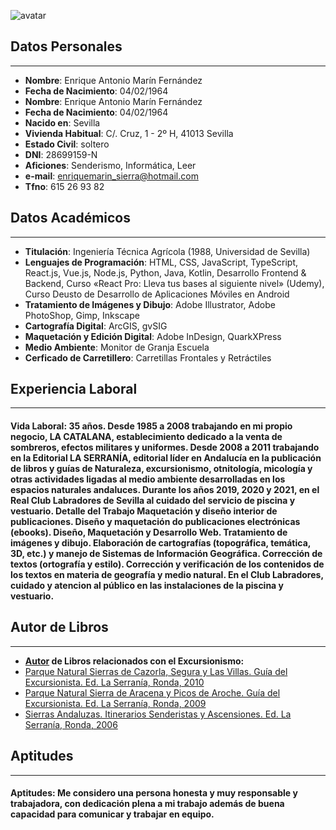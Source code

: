 ![avatar](img/avatar.jpeg)

## Datos Personales

---

- **Nombre**: Enrique Antonio Marín Fernández
- **Fecha de Nacimiento**: 04/02/1964
- **Nombre**: Enrique Antonio Marín Fernández
- **Fecha de Nacimiento**: 04/02/1964
- **Nacido en**: Sevilla
- **Vivienda Habitual**: C/. Cruz, 1 - 2º H, 41013 Sevilla
- **Estado Civil**: soltero
- **DNI**: 28699159-N
- **Aficiones**: Senderismo, Informática, Leer
- **e-mail**: enriquemarin_sierra@hotmail.com
- **Tfno**: 615 26 93 82

## Datos Académicos

---

- **Titulación**: Ingeniería Técnica Agrícola (1988, Universidad de Sevilla)
- **Lenguajes de Programación**: HTML, CSS, JavaScript, TypeScript, React.js, Vue.js, Node.js, Python, Java, Kotlin, Desarrollo Frontend & Backend, Curso «React Pro: Lleva tus bases al siguiente nivel» (Udemy), Curso Deusto de Desarrollo de Aplicaciones Móviles en Android
- **Tratamiento de Imágenes y Dibujo**: Adobe Illustrator, Adobe PhotoShop, Gimp, Inkscape
- **Cartografía Digital**: ArcGIS, gvSIG
- **Maquetación y Edición Digital**: Adobe InDesign, QuarkXPress
- **Medio Ambiente**: Monitor de Granja Escuela
- **Cerficado de Carretillero**: Carretillas Frontales y Retráctiles

## Experiencia Laboral

---

#### **Vida Laboral: 35 años.** Desde 1985 a 2008 trabajando en mi propio negocio, LA CATALANA, establecimiento dedicado a la venta de sombreros, efectos militares y uniformes. Desde 2008 a 2011 trabajando en la Editorial LA SERRANÍA, editorial líder en Andalucía en la publicación de libros y guías de Naturaleza, excursionismo, otnitología, micología y otras actividades ligadas al medio ambiente desarrolladas en los espacios naturales andaluces. Durante los años 2019, 2020 y 2021, en el Real Club Labradores de Sevilla al cuidado del servicio de piscina y vestuario. **Detalle del Trabajo** Maquetación y diseño interior de publicaciones. Diseño y maquetación do publicaciones electrónicas (ebooks). Diseño, Maquetación y Desarrollo Web. Tratamiento de imágenes y dibujo. Elaboración de cartografías (topográfica, temática, 3D, etc.) y manejo de Sistemas de Información Geográfica. Corrección de textos (ortografía y estilo). Corrección y verificación de los contenidos de los textos en materia de geografía y medio natural. En el Club Labradores, cuidado y atencion al público en las instalaciones de la piscina y vestuario.

## Autor de Libros

---

- **[Autor](https://www.laserrania.org/autor/enrique-marin-fernandez/) de Libros relacionados con el Excursionismo:**
- [Parque Natural Sierras de Cazorla, Segura y Las Villas. Guía del Excursionista. Ed. La Serranía, Ronda, 2010](https://www.laserrania.org/producto/sierras-de-cazorla-segura-y-las-villas-guia-del-excursionista/)
- [Parque Natural Sierra de Aracena y Picos de Aroche. Guía del Excursionista. Ed. La Serranía, Ronda, 2009](https://www.laserrania.org/producto/parque-natural-sierra-de-aracena-y-picos-de-aroche-guia-del-excursionista/)
- [Sierras Andaluzas. Itinerarios Senderistas y Ascensiones. Ed. La Serranía, Ronda, 2006
  ](https://www.laserrania.org/producto/sierras-andaluzas-itinerarios-senderistas-y-ascensiones-2a-ed/)

## Aptitudes

---

#### **Aptitudes:** Me considero una persona honesta y muy responsable y trabajadora, con dedicación plena a mi trabajo además de buena capacidad para comunicar y trabajar en equipo.
